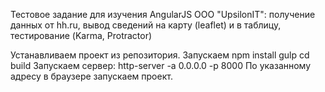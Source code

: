 Тестовое задание для изучения AngularJS ООО "UpsilonIT":
 получение данных от hh.ru, вывод сведений на карту (leaflet) и в таблицу, тестирование (Karma, Protractor)

 Устанавливаем проект из репозитория.
 Запускаем npm install
  gulp
 cd build
Запускаем сервер: http-server -a 0.0.0.0 -p 8000
По указанному адресу в браузере запускаем проект.